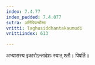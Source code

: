 ```yaml
---
index: 7.4.77
index_padded: 7.4.077
sutra: अर्तिपिपर्त्योश्च
vritti: laghusiddhantakaumudi
vrittiindex: 613

---
```

अभ्यासस्य इकारोऽन्तादेशः स्यात् श्लौ। पिपर्ति॥